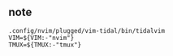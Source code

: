 ## note ###

```
.config/nvim/plugged/vim-tidal/bin/tidalvim
VIM=${VIM:-"nvim"}
TMUX=${TMUX:-"tmux"}
```
